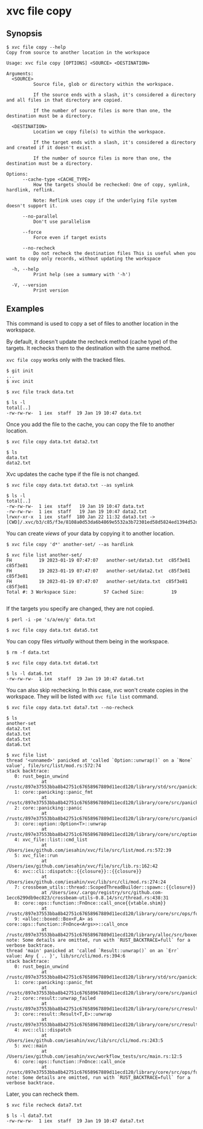 # xvc file copy

## Synopsis

```console
$ xvc file copy --help
Copy from source to another location in the workspace

Usage: xvc file copy [OPTIONS] <SOURCE> <DESTINATION>

Arguments:
  <SOURCE>
          Source file, glob or directory within the workspace.
          
          If the source ends with a slash, it's considered a directory and all files in that directory are copied.
          
          If the number of source files is more than one, the destination must be a directory.

  <DESTINATION>
          Location we copy file(s) to within the workspace.
          
          If the target ends with a slash, it's considered a directory and created if it doesn't exist.
          
          If the number of source files is more than one, the destination must be a directory.

Options:
      --cache-type <CACHE_TYPE>
          How the targets should be rechecked: One of copy, symlink, hardlink, reflink.
          
          Note: Reflink uses copy if the underlying file system doesn't support it.

      --no-parallel
          Don't use parallelism

      --force
          Force even if target exists

      --no-recheck
          Do not recheck the destination files This is useful when you want to copy only records, without updating the workspace

  -h, --help
          Print help (see a summary with '-h')

  -V, --version
          Print version

```

## Examples

This command is used to copy a set of files to another location in the workspace.

By default, it doesn't update the recheck method (cache type) of the targets.
It rechecks them to the destination with the same method.

`xvc file copy` works only with the tracked files.

```console
$ git init
...
$ xvc init

$ xvc file track data.txt

$ ls -l
total[..]
-rw-rw-rw-  1 iex  staff  19 Jan 19 10:47 data.txt

```

Once you add the file to the cache, you can copy the file to another location.

```console
$ xvc file copy data.txt data2.txt

$ ls
data.txt
data2.txt

```

Xvc updates the cache type if the file is not changed.

```console
$ xvc file copy data.txt data3.txt --as symlink

$ ls -l
total[..]
-rw-rw-rw-  1 iex  staff   19 Jan 19 10:47 data.txt
-rw-rw-rw-  1 iex  staff   19 Jan 19 10:47 data2.txt
lrwxr-xr-x  1 iex  staff  180 Jan 22 11:32 data3.txt -> [CWD]/.xvc/b3/c85/f3e/8108a0d53da6b4869e5532a3b72301ed58d5824ed1394d52dbcabe9496/0.txt

```

You can create _views_ of your data by copying it to another location.

```console
$ xvc file copy 'd*' another-set/ --as hardlink

$ xvc file list another-set/
FH          19 2023-01-19 07:47:07   another-set/data3.txt  c85f3e81 c85f3e81
FH          19 2023-01-19 07:47:07   another-set/data2.txt  c85f3e81 c85f3e81
FH          19 2023-01-19 07:47:07   another-set/data.txt  c85f3e81 c85f3e81
Total #: 3 Workspace Size:          57 Cached Size:          19


```

If the targets you specify are changed, they are not copied.

```console
$ perl -i -pe 's/a/ee/g' data.txt

$ xvc file copy data.txt data5.txt

```

You can copy files _virtually_ without them being in the workspace.

```console
$ rm -f data.txt

$ xvc file copy data.txt data6.txt

$ ls -l data6.txt
-rw-rw-rw-  1 iex  staff  19 Jan 19 10:47 data6.txt

```

You can also skip rechecking.
In this case, xvc won't create copies in the workspace.
They will be listed with `xvc file list` command.

```console
$ xvc file copy data.txt data7.txt --no-recheck

$ ls
another-set
data2.txt
data3.txt
data5.txt
data6.txt

$ xvc file list
thread '<unnamed>' panicked at 'called `Option::unwrap()` on a `None` value', file/src/list/mod.rs:572:74
stack backtrace:
   0: rust_begin_unwind
             at /rustc/897e37553bba8b42751c67658967889d11ecd120/library/std/src/panicking.rs:584:5
   1: core::panicking::panic_fmt
             at /rustc/897e37553bba8b42751c67658967889d11ecd120/library/core/src/panicking.rs:142:14
   2: core::panicking::panic
             at /rustc/897e37553bba8b42751c67658967889d11ecd120/library/core/src/panicking.rs:48:5
   3: core::option::Option<T>::unwrap
             at /rustc/897e37553bba8b42751c67658967889d11ecd120/library/core/src/option.rs:775:21
   4: xvc_file::list::cmd_list
             at /Users/iex/github.com/iesahin/xvc/file/src/list/mod.rs:572:39
   5: xvc_file::run
             at /Users/iex/github.com/iesahin/xvc/file/src/lib.rs:162:42
   6: xvc::cli::dispatch::{{closure}}::{{closure}}
             at /Users/iex/github.com/iesahin/xvc/lib/src/cli/mod.rs:274:24
   7: crossbeam_utils::thread::ScopedThreadBuilder::spawn::{{closure}}
             at /Users/iex/.cargo/registry/src/github.com-1ecc6299db9ec823/crossbeam-utils-0.8.14/src/thread.rs:438:31
   8: core::ops::function::FnOnce::call_once{{vtable.shim}}
             at /rustc/897e37553bba8b42751c67658967889d11ecd120/library/core/src/ops/function.rs:248:5
   9: <alloc::boxed::Box<F,A> as core::ops::function::FnOnce<Args>>::call_once
             at /rustc/897e37553bba8b42751c67658967889d11ecd120/library/alloc/src/boxed.rs:1940:9
note: Some details are omitted, run with `RUST_BACKTRACE=full` for a verbose backtrace.
thread 'main' panicked at 'called `Result::unwrap()` on an `Err` value: Any { .. }', lib/src/cli/mod.rs:394:6
stack backtrace:
   0: rust_begin_unwind
             at /rustc/897e37553bba8b42751c67658967889d11ecd120/library/std/src/panicking.rs:584:5
   1: core::panicking::panic_fmt
             at /rustc/897e37553bba8b42751c67658967889d11ecd120/library/core/src/panicking.rs:142:14
   2: core::result::unwrap_failed
             at /rustc/897e37553bba8b42751c67658967889d11ecd120/library/core/src/result.rs:1785:5
   3: core::result::Result<T,E>::unwrap
             at /rustc/897e37553bba8b42751c67658967889d11ecd120/library/core/src/result.rs:1107:23
   4: xvc::cli::dispatch
             at /Users/iex/github.com/iesahin/xvc/lib/src/cli/mod.rs:243:5
   5: xvc::main
             at /Users/iex/github.com/iesahin/xvc/workflow_tests/src/main.rs:12:5
   6: core::ops::function::FnOnce::call_once
             at /rustc/897e37553bba8b42751c67658967889d11ecd120/library/core/src/ops/function.rs:248:5
note: Some details are omitted, run with `RUST_BACKTRACE=full` for a verbose backtrace.

```

Later, you can recheck them.

```console
$ xvc file recheck data7.txt

$ ls -l data7.txt
-rw-rw-rw-  1 iex  staff  19 Jan 19 10:47 data7.txt

```

